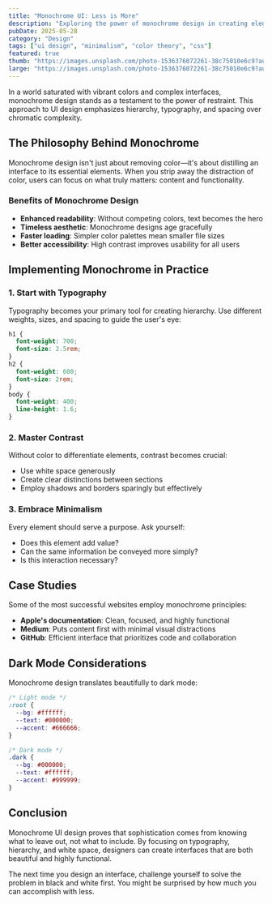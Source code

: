 ```yaml
---
title: "Monochrome UI: Less is More"
description: "Exploring the power of monochrome design in creating elegant, focused user interfaces."
pubDate: 2025-05-28
category: "Design"
tags: ["ui design", "minimalism", "color theory", "css"]
featured: true
thumb: "https://images.unsplash.com/photo-1536376072261-38c75010e6c9?auto=format&fit=crop&w=400&q=80"
large: "https://images.unsplash.com/photo-1536376072261-38c75010e6c9?auto=format&fit=crop&w=2400&q=80"
---
```


In a world saturated with vibrant colors and complex interfaces, monochrome design stands as a testament to the power of restraint. This approach to UI design emphasizes hierarchy, typography, and spacing over chromatic complexity.

## The Philosophy Behind Monochrome

Monochrome design isn't just about removing color—it's about distilling an interface to its essential elements. When you strip away the distraction of color, users can focus on what truly matters: content and functionality.

### Benefits of Monochrome Design

- **Enhanced readability**: Without competing colors, text becomes the hero
- **Timeless aesthetic**: Monochrome designs age gracefully
- **Faster loading**: Simpler color palettes mean smaller file sizes
- **Better accessibility**: High contrast improves usability for all users

## Implementing Monochrome in Practice

### 1. Start with Typography

Typography becomes your primary tool for creating hierarchy. Use different weights, sizes, and spacing to guide the user's eye:

```css
h1 {
  font-weight: 700;
  font-size: 2.5rem;
}
h2 {
  font-weight: 600;
  font-size: 2rem;
}
body {
  font-weight: 400;
  line-height: 1.6;
}
```

### 2. Master Contrast

Without color to differentiate elements, contrast becomes crucial:

- Use white space generously
- Create clear distinctions between sections
- Employ shadows and borders sparingly but effectively

### 3. Embrace Minimalism

Every element should serve a purpose. Ask yourself:

- Does this element add value?
- Can the same information be conveyed more simply?
- Is this interaction necessary?

## Case Studies

Some of the most successful websites employ monochrome principles:

- **Apple's documentation**: Clean, focused, and highly functional
- **Medium**: Puts content first with minimal visual distractions
- **GitHub**: Efficient interface that prioritizes code and collaboration

## Dark Mode Considerations

Monochrome design translates beautifully to dark mode:

```css
/* Light mode */
:root {
  --bg: #ffffff;
  --text: #000000;
  --accent: #666666;
}

/* Dark mode */
.dark {
  --bg: #000000;
  --text: #ffffff;
  --accent: #999999;
}
```

## Conclusion

Monochrome UI design proves that sophistication comes from knowing what to leave out, not what to include. By focusing on typography, hierarchy, and white space, designers can create interfaces that are both beautiful and highly functional.

The next time you design an interface, challenge yourself to solve the problem in black and white first. You might be surprised by how much you can accomplish with less.

